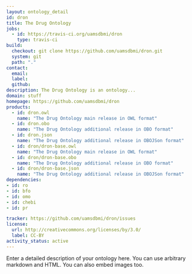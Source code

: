 ```yaml
---
layout: ontology_detail
id: dron
title: The Drug Ontology
jobs:
  - id: https://travis-ci.org/uamsdbmi/dron
    type: travis-ci
build:
  checkout: git clone https://github.com/uamsdbmi/dron.git
  system: git
  path: "."
contact:
  email: 
  label: 
  github: 
description: The Drug Ontology is an ontology...
domain: stuff
homepage: https://github.com/uamsdbmi/dron
products:
  - id: dron.owl
    name: "The Drug Ontology main release in OWL format"
  - id: dron.obo
    name: "The Drug Ontology additional release in OBO format"
  - id: dron.json
    name: "The Drug Ontology additional release in OBOJSon format"
  - id: dron/dron-base.owl
    name: "The Drug Ontology main release in OWL format"
  - id: dron/dron-base.obo
    name: "The Drug Ontology additional release in OBO format"
  - id: dron/dron-base.json
    name: "The Drug Ontology additional release in OBOJSon format"
dependencies:
- id: ro
- id: bfo
- id: omo
- id: chebi
- id: pr

tracker: https://github.com/uamsdbmi/dron/issues
license:
  url: http://creativecommons.org/licenses/by/3.0/
  label: CC-BY
activity_status: active
---
```


Enter a detailed description of your ontology here. You can use arbitrary markdown and HTML.
You can also embed images too.

